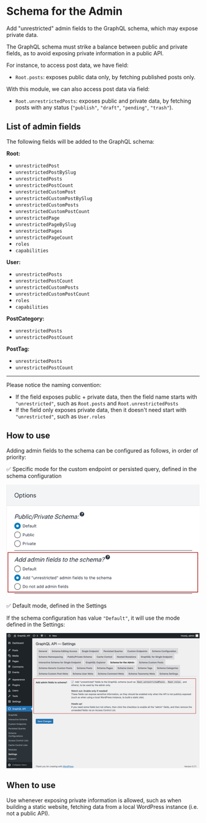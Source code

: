 # Schema for the Admin

Add "unrestricted" admin fields to the GraphQL schema, which may expose private data.

The GraphQL schema must strike a balance between public and private fields, as to avoid exposing private information in a public API.

For instance, to access post data, we have field:

- `Root.posts`: exposes public data only, by fetching published posts only.

With this module, we can also access post data via field:

- `Root.unrestrictedPosts`: exposes public and private data, by fetching posts with any status (`"publish"`, `"draft"`, `"pending"`, `"trash"`).

## List of admin fields

The following fields will be added to the GraphQL schema:

**Root:**

- `unrestrictedPost`
- `unrestrictedPostBySlug`
- `unrestrictedPosts`
- `unrestrictedPostCount`
- `unrestrictedCustomPost`
- `unrestrictedCustomPostBySlug`
- `unrestrictedCustomPosts`
- `unrestrictedCustomPostCount`
- `unrestrictedPage`
- `unrestrictedPageBySlug`
- `unrestrictedPages`
- `unrestrictedPageCount`
- `roles`
- `capabilities`

**User:**

- `unrestrictedPosts`
- `unrestrictedPostCount`
- `unrestrictedCustomPosts`
- `unrestrictedCustomPostCount`
- `roles`
- `capabilities`

**PostCategory:**

- `unrestrictedPosts`
- `unrestrictedPostCount`

**PostTag:**

- `unrestrictedPosts`
- `unrestrictedPostCount`

---

Please notice the naming convention:

- If the field exposes public + private data, then the field name starts with `"unrestricted"`, such as `Root.posts` and `Root.unrestrictedPosts`
- If the field only exposes private data, then it doesn't need start with `"unrestricted"`, such as `User.roles`

## How to use

Adding admin fields to the schema can be configured as follows, in order of priority:

✅ Specific mode for the custom endpoint or persisted query, defined in the schema configuration

<a href="../../images/schema-configuration-adding-admin-fields-to-schema.png" target="_blank">![Adding admin fields to the schema, set in the Schema configuration](../../images/schema-configuration-adding-admin-fields-to-schema.png "Adding admin fields to the schema, set in the Schema configuration")</a>

✅ Default mode, defined in the Settings

If the schema configuration has value `"Default"`, it will use the mode defined in the Settings:

<a href="../../images/settings-admin-schema.png" target="_blank">![Schema for the Admin, in the Settings](../../images/settings-admin-schema.png "Schema for the Admin, in the Settings")</a>

## When to use

Use whenever exposing private information is allowed, such as when building a static website, fetching data from a local WordPress instance (i.e. not a public API).


